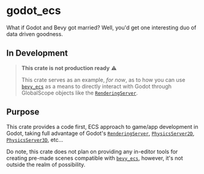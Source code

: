# godot_ecs
What if Godot and Bevy got married? Well, you'd get one interesting duo of data driven goodness.

## In Development
> **This crate is not production ready** ⚠️
>
> This crate serves as an example, *for now*, as to how you can use [`bevy_ecs`](https://docs.rs/bevy_ecs/latest/bevy_ecs) as a means to directly interact with Godot through GlobalScope objects like the [`RenderingServer`](https://docs.godotengine.org/en/stable/classes/class_renderingserver.html).

## Purpose
This crate provides a code first, ECS approach to game/app development in Godot, taking full advantage of Godot's [`RenderingServer`](https://docs.godotengine.org/en/stable/classes/class_renderingserver.html), [`PhysicsServer2D`](https://docs.godotengine.org/en/stable/classes/class_physicsserver2d.html), [`PhysicsServer3D`](https://docs.godotengine.org/en/stable/classes/class_physicsserver3d.html), etc...

Do note, this crate does not plan on providing any in-editor tools for creating pre-made scenes compatible with [`bevy_ecs`](https://docs.rs/bevy_ecs/latest/bevy_ecs), however, it's not outside the realm of possibility.
